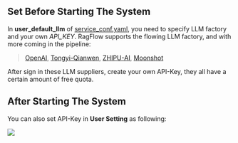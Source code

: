 
## Set Before Starting The System

In **user_default_llm** of [service_conf.yaml](./docker/service_conf.yaml), you need to specify LLM factory and your own _API_KEY_. 
RagFlow supports the flowing LLM factory, and with more coming in the pipeline:

> [OpenAI](https://platform.openai.com/login?launch), [Tongyi-Qianwen](https://dashscope.console.aliyun.com/model), 
> [ZHIPU-AI](https://open.bigmodel.cn/), [Moonshot](https://platform.moonshot.cn/docs)

After sign in these LLM suppliers, create your own API-Key, they all have a certain amount of free quota.

## After Starting The System

You can also set API-Key in **User Setting** as following:

![](https://github.com/infiniflow/ragflow/assets/12318111/e4e4066c-e964-45ff-bd56-c3fc7fb18bd3)